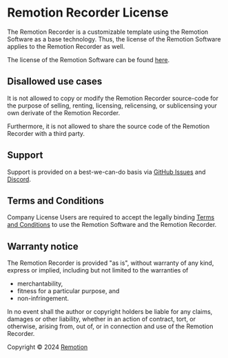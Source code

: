 # Remotion Recorder License

The Remotion Recorder is a customizable template using the Remotion Software as a base technology. Thus, the license of the Remotion Software applies to the Remotion Recorder as well.

The license of the Remotion Software can be found [here](https://github.com/remotion-dev/remotion/blob/main/LICENSE.md).

## Disallowed use cases

It is not allowed to copy or modify the Remotion Recorder source-code for the purpose of selling, renting, licensing, relicensing, or sublicensing your own derivate of the Remotion Recorder.

Furthermore, it is not allowed to share the source code of the Remotion Recorder with a third party.

## Support

Support is provided on a best-we-can-do basis via [GitHub Issues](https://github.com/remotion-dev/recorder/issues?q=is%3Aissue+is%3Aopen+sort%3Aupdated-desc) and [Discord](https://www.remotion.dev/discord).

## Terms and Conditions

Company License Users are required to accept the legally binding [Terms and Conditions](https://www.remotion.pro/terms) to use the Remotion Software and the Remotion Recorder.

## Warranty notice

The Remotion Recorder is provided "as is", without warranty of any kind, express or implied, including but not limited to the warranties of

- merchantability,
- fitness for a particular purpose, and
- non-infringement.

In no event shall the author or copyright holders be liable for any claims, damages or other liability, whether in an action of contract, tort, or otherwise, arising from, out of, or in connection and use of the Remotion Recorder.

Copyright © 2024 [Remotion](https://www.remotion.dev)



